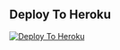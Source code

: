 ## Deploy To Heroku

[![Deploy To Heroku](https://www.herokucdn.com/deploy/button.svg)](https://heroku.com/deploy?template=https://github.com/AaryaYdv/Shankarmusibot)
